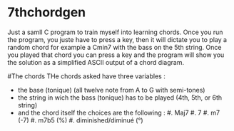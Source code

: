 # 7thchordgen
Just a samll C program to train myself into learning chords.
Once you run the program, you juste have to press a key, then it will dictate you to play a random chord
for example a Cmin7 with the bass on the 5th string.
Once you played that chord you can press a key and the program will show you the solution as a simplified ASCII output of a chord diagram.

#The chords
THe chords asked have three variables :
* the base (tonique) (all twelve note from A to G with semi-tones)
* the string in wich the bass (tonique) has to be played (4th, 5th, or 6th string)
* and the chord itself the choices are the following :
  #. Maj7
  #. 7
  #. m7 (-7)
  #. m7b5 (%)
  #. diminished/diminué (°)
